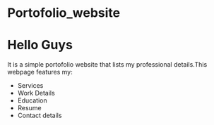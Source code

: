 # Portofolio_website
<h1>Hello Guys</h1>
<p>It is a simple portofolio website that lists my professional details.This webpage features my:</p>
<ul>
<li>Services</li>
<li>Work Details</li>
<li>Education</li>
<li>Resume</li>
<li>Contact details</li>
</ul>
